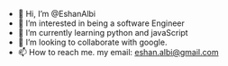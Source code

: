 - 👋 Hi, I’m @EshanAlbi
- 👀 I’m interested in being a software Engineer
- 🌱 I’m currently learning python and javaScript
- 💞️ I’m looking to collaborate with google.
- 📫 How to reach me. my email: eshan.albi@gmail.com

<!---
EshanAlbi/EshanAlbi is a ✨ special ✨ repository because its `README.md` (this file) appears on your GitHub profile.
You can click the Preview link to take a look at your changes.
--->
